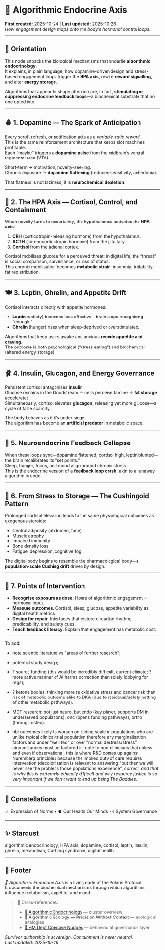 # 🍬 Algorithmic Endocrine Axis  
**First created:** 2025-10-24 | **Last updated:** 2025-10-26  
*How engagement design maps onto the body’s hormonal control loops.*

---

## 🧭 Orientation  
This node unpacks the biological mechanisms that underlie **algorithmic endocrinology**.  
It explains, in plain language, how dopamine-driven design and stress-based engagement loops trigger the **HPA axis**, rewire **reward signalling**, and alter **energy storage**.

Algorithms that appear to shape attention are, in fact, **stimulating or suppressing endocrine feedback loops**—a biochemical substrate that no one opted into.

---

## 🩸 1. Dopamine — The Spark of Anticipation  

Every scroll, refresh, or notification acts as a *variable-ratio reward*.  
This is the same reinforcement architecture that keeps slot machines profitable.  
Each “maybe” triggers a **dopamine pulse** from the midbrain’s ventral tegmental area (VTA).  

Short-term → motivation, novelty-seeking.  
Chronic exposure → **dopamine flattening** (reduced sensitivity, anhedonia).  

That flatness is not laziness; it is **neurochemical depletion**.

---

## 🌊 2. The HPA Axis — Cortisol, Control, and Containment  

When novelty turns to uncertainty, the hypothalamus activates the **HPA axis**:  

1. **CRH** (corticotropin-releasing hormone) from the hypothalamus.  
2. **ACTH** (adrenocorticotropic hormone) from the pituitary.  
3. **Cortisol** from the adrenal cortex.  

Cortisol mobilises glucose for a perceived threat; in digital life, the “threat” is social comparison, surveillance, or loss of status.  
This chronic mobilisation becomes **metabolic strain**: insomnia, irritability, fat redistribution.

---

## 🍽️ 3. Leptin, Ghrelin, and Appetite Drift  

Cortisol interacts directly with appetite hormones:  
- **Leptin** (satiety) becomes less effective—brain stops recognising “enough.”  
- **Ghrelin** (hunger) rises when sleep-deprived or overstimulated.  

Algorithms that keep users awake and anxious **recode appetite and craving**.  
The outcome is both psychological (“stress eating”) and biochemical (altered energy storage).

---

## 🩰 4. Insulin, Glucagon, and Energy Governance  

Persistent cortisol antagonises **insulin**.  
Glucose remains in the bloodstream → cells perceive famine → **fat storage** accelerates.  
Simultaneously, cortisol elevates **glucagon**, releasing yet more glucose—a cycle of false scarcity.  

The body behaves as if it’s under siege.  
The algorithm has become an **artificial predator** in metabolic space.

---

## 🧠 5. Neuroendocrine Feedback Collapse  

When these loops sync—dopamine flattened, cortisol high, leptin blunted—  
the brain recalibrates its “set points.”  
Sleep, hunger, focus, and mood align around chronic stress.  
This is the endocrine version of a **feedback loop crash**, akin to a runaway algorithm in code.

---

## 🧬 6. From Stress to Storage — The Cushingoid Pattern  

Prolonged cortisol elevation leads to the same physiological outcomes as exogenous steroids:  
- Central adiposity (abdomen, face)  
- Muscle atrophy  
- Impaired immunity  
- Bone density loss  
- Fatigue, depression, cognitive fog  

The digital body begins to resemble the pharmacological body—**a population-scale Cushing drift** driven by design.

---

## 🧭 7. Points of Intervention  

- **Recognise exposure as dose.** Hours of algorithmic engagement = hormonal input.  
- **Measure outcomes.** Cortisol, sleep, glucose, appetite variability as digital health metrics.  
- **Design for repair.** Interfaces that restore circadian rhythm, predictability, and satiety cues.  
- **Teach feedback literacy.** Explain that engagement has metabolic cost.

---

To add:  

- note scientic literature vs "areas of further research";
- potential study design;
- ? source funding (this would be incredibly difficult, current climate; ? more active manner of AI harms correction than solely lobbying for regs);
- ? ketone bodies, thinking more re oxidative stress and cancer risk than risk of metabolic outcome alike to DKA (due to resideual/safety netting of other metabolic pathways).

- MDT research: not just neuro, but endo (key player, supports DM in underserved populations), onc (opens funding pathways), ortho (through osteo).

- nb: outvomes likely to worsen on sliding scale in populations who are unlike typical clinical trial population therefore any marginalisation factors and under "well fed" or over "normal destress/stress" circumstances must be factored in; note to non-clinicians that unless and even if observational, this is where R&D comes up against Nuremberg principles because the implied duty of care requires intervention (decolonisation is relevant to answering "but then we will never see the problens those populations experience", *correct, and that is why this is extremely ethically difficult and why resource justice is so very important if we don't want to end up being The Baddies*.

---

## 🌌 Constellations  

🪄 Expression of Norms • 🫀 Our Hearts Our Minds • 🌀 System Governance  

---

## ✨ Stardust  

algorithmic endocrinology, HPA axis, dopamine, cortisol, leptin, insulin, ghrelin, metabolism, Cushing syndrome, digital health  

---

## 🏮 Footer  

*🍬 Algorithmic Endocrine Axis* is a living node of the Polaris Protocol.  
It documents the biochemical mechanisms through which algorithms influence metabolism, appetite, and mood.  

> 📡 Cross-references:  
> - [🧬 Algorithmic Endocrinology](./README.md) — cluster overview  
> - [🌿 Algorithmic Ecology — Precision Without Context](./🌿_algorithmic_ecology_precision_without_context.md) — ecological analogies  
> - [🧠 HM Dept Coercive Nudges](../🧠_HM_Dept_Coercive_Nudges/) — behavioural governance layer  

*Survivor authorship is sovereign. Containment is never neutral.*  
_Last updated: 2025-10-26_
